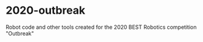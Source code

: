 # 2020-outbreak
Robot code and other tools created for the 2020 BEST Robotics competition "Outbreak"
